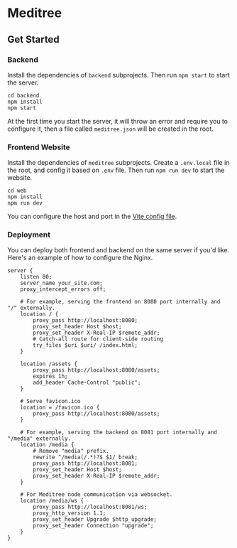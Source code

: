 # Meditree

## Get Started

### Backend

Install the dependencies of `backend` subprojects.
Then run `npm start` to start the server.

```shell
cd backend
npm install
npm start
```

At the first time you start the server,
it will throw an error and require you to configure it,
then a file called `meditree.json` will be created in the root.

### Frontend Website

Install the dependencies of `meditree` subprojects.
Create a `.env.local` file in the root, and config it based on `.env` file.
Then run `npm run dev` to start the website.

```shell
cd web
npm install
npm run dev
```

You can configure the host and port in the [Vite config file](/web/vite.config.js).

### Deployment

You can deploy both frontend and backend on the same server if you'd like.
Here's an example of how to configure the Nginx.

```nginx
server {
    listen 80;
    server_name your_site.com;
    proxy_intercept_errors off;

    # For example, serving the frontend on 8080 port internally and "/" externally.
    location / {
        proxy_pass http://localhost:8080;
        proxy_set_header Host $host;
        proxy_set_header X-Real-IP $remote_addr;
        # Catch-all route for client-side routing
        try_files $uri $uri/ /index.html;
    }
    
    location /assets {
        proxy_pass http://localhost:8080/assets;
        expires 1h;
        add_header Cache-Control "public";
    }

    # Serve favicon.ico
    location = /favicon.ico {
        proxy_pass http://localhost:8080/assets;
    }
    
    # For example, serving the backend on 8081 port internally and "/media" externally.
    location /media {
        # Remove "media" prefix.
        rewrite ^/media(/.*)?$ $1/ break;
        proxy_pass http://localhost:8081;
        proxy_set_header Host $host;
        proxy_set_header X-Real-IP $remote_addr;
    }

    # For Meditree node communication via websocket.
    location /media/ws {
        proxy_pass http://localhost:8081/ws;
        proxy_http_version 1.1;
        proxy_set_header Upgrade $http_upgrade;
        proxy_set_header Connection "upgrade";
    }
}
```
